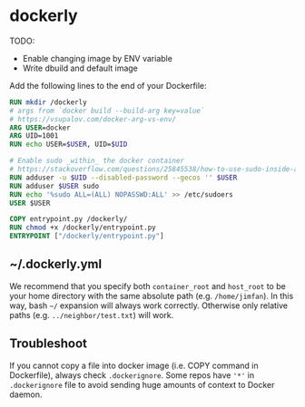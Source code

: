 # dockerly


TODO:

* Enable changing image by ENV variable
* Write dbuild and default image

Add the following lines to the end of your Dockerfile:

```Dockerfile
RUN mkdir /dockerly
# args from `docker build --build-arg key=value`
# https://vsupalov.com/docker-arg-vs-env/
ARG USER=docker
ARG UID=1001
RUN echo USER=$USER, UID=$UID

# Enable sudo _within_ the docker container
# https://stackoverflow.com/questions/25845538/how-to-use-sudo-inside-a-docker-container
RUN adduser -u $UID --disabled-password --gecos '' $USER
RUN adduser $USER sudo
RUN echo '%sudo ALL=(ALL) NOPASSWD:ALL' >> /etc/sudoers
USER $USER

COPY entrypoint.py /dockerly/
RUN chmod +x /dockerly/entrypoint.py
ENTRYPOINT ["/dockerly/entrypoint.py"]
```

## ~/.dockerly.yml

We recommend that you specify both `container_root` and `host_root` to be your home directory with the same absolute path (e.g. `/home/jimfan`). In this way, bash `~/` expansion will always work correctly. Otherwise only relative paths (e.g. `../neighbor/test.txt`) will work.

## Troubleshoot

If you cannot copy a file into docker image (i.e. COPY command in Dockerfile), always check `.dockerignore`. Some repos have `'*'` in `.dockerignore` file to avoid sending huge amounts of context to Docker daemon.